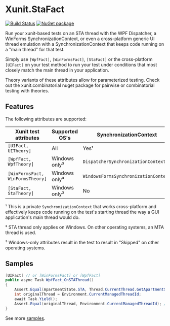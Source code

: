 # Xunit.StaFact

[![Build Status](https://dev.azure.com/andrewarnott/OSS/_apis/build/status/Xunit.StaFact)](https://dev.azure.com/andrewarnott/OSS/_build/latest?definitionId=22)
[![NuGet package](https://img.shields.io/nuget/v/xunit.stafact.svg)][NuPkg]

Run your xunit-based tests on an STA thread with the WPF Dispatcher, a WinForms SynchronizationContext, or even a cross-platform generic UI thread emulation with a SynchronizationContext that keeps code running on a "main thread" for that test.

Simply use `[WpfFact]`, `[WinFormsFact]`, `[StaFact]` or the cross-platform `[UIFact]` on your test method to run your test under conditions that most closely match the main thread in your application.

Theory variants of these attributes allow for parameterized testing. Check out the xunit.combinatorial nuget package for pairwise or combinatorial testing with theories.

## Features

The following attributes are supported:

Xunit test attributes            | Supported OS's   | SynchronizationContext               | STA thread?     |
|--------------------------------|------------------|--------------------------------------| --------------- |
`[UIFact, UITheory]`             | All              | Yes¹                                 | yes²            |
`[WpfFact, WpfTheory]`           | Windows only³    | `DispatcherSynchronizationContext`   | yes             |
`[WinFormsFact, WinFormsTheory]` | Windows only³    | `WindowsFormsSynchronizationContext` | yes             |
`[StaFact, StaTheory]`           | Windows only³    | No                                   | yes             |

¹ This is a private `SynchronizationContext` that works cross-platform and effectively keeps code running on the test's starting thread the way a GUI application's main thread would do.

² STA thread only applies on Windows. On other operating systems, an MTA thread is used.

³ Windows-only attributes result in the test to result in "Skipped" on other operating systems.

## Samples

```csharp
[UIFact] // or [WinFormsFact] or [WpfFact]
public async Task WpfFact_OnSTAThread()
{
    Assert.Equal(ApartmentState.STA, Thread.CurrentThread.GetApartmentState());
    int originalThread = Environment.CurrentManagedThreadId;
    await Task.Yield();
    Assert.Equal(originalThread, Environment.CurrentManagedThreadId); // still there
}
```

See more [samples](test/Xunit.StaFact.Tests/Samples.cs).

[NuPkg]: https://www.nuget.org/packages/Xunit.StaFact
